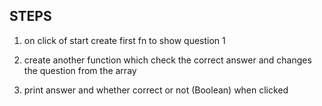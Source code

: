 ## STEPS

1. on click of start create first fn to show question 1

2. create another function which check the correct answer and changes the question from the array

3. print answer and whether correct or not (Boolean) when clicked
